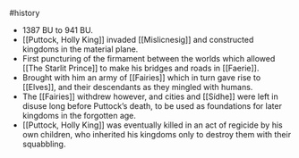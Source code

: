 #history 
* 1387 BU to 941 BU.
* [[Puttock, Holly King]] invaded [[Mislicnesig]] and constructed kingdoms in the material plane.
* First puncturing of the firmament between the worlds which allowed [[The Starlit Prince]] to make his bridges and roads in [[Faerie]].
* Brought with him an army of [[Fairies]] which in turn gave rise to [[Elves]], and their descendants as they mingled with humans.
* The [[Fairies]] withdrew however, and cities and [[Sídhe]] were left in disuse long before Puttock’s death, to be used as foundations for later kingdoms in the forgotten age.
* [[Puttock, Holly King]] was eventually killed in an act of regicide by his own children, who inherited his kingdoms only to destroy them with their squabbling.